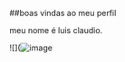 ##boas vindas ao meu perfil

meu nome é luis claudio.






![](![image](https://github.com/user-attachments/assets/753d60b1-95bc-417a-9c79-88515ca59c64)
